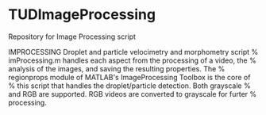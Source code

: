# TUDImageProcessing
Repository for Image Processing script

IMPROCESSING Droplet and particle velocimetry and morphometry script
%   imProcessing.m handles each aspect from the processing of a video, the
%   analysis of the images, and saving the resulting properties. The
%   regionprops module of MATLAB's ImageProcessing Toolbox is the core of
%   this script that handles the droplet/particle detection. Both grayscale
%   and RGB are supported. RGB videos are converted to grayscale for furter
%   processing.
